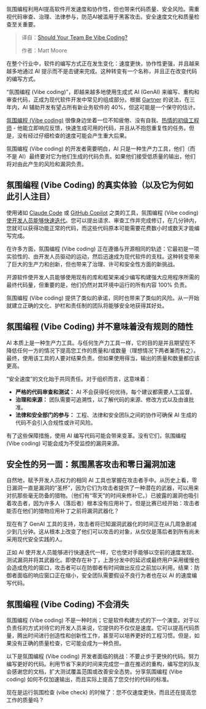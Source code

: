 <!--
title: 你的团队应该“氛围编程”吗？
cover: https://cdn.thenewstack.io/media/2025/09/a0e5be59-ai12b.jpg
summary: 氛围编程利用AI提高软件开发速度和协作性，但也带来代码质量、安全风险。需重视代码审查、治理、法律参与，防范AI被滥用于黑客攻击。安全速度文化和质量检查至关重要。
-->

氛围编程利用AI提高软件开发速度和协作性，但也带来代码质量、安全风险。需重视代码审查、治理、法律参与，防范AI被滥用于黑客攻击。安全速度文化和质量检查至关重要。

> 译自：[Should Your Team Be Vibe Coding?](https://thenewstack.io/should-your-team-be-vibe-coding/)
> 
> 作者：Matt Moore

在整个行业中，软件的编写方式正在发生变化：速度更快，协作性更强，并且越来越多地通过 AI 提示而不是击键来完成。这种转变有一个名称，并且正在改变代码的编写方式。

“氛围编程 (Vibe coding)”，即越来越多地使用生成式 AI (GenAI) 来编写、重构和审查代码，正成为现代软件开发中常见的组成部分。根据 [Gartner](https://www.wsj.com/articles/vibe-coding-has-arrived-for-businesses-5528e942?gaa_at=eafs&gaa_n=ASWzDAiDGK1gQIiBNGxgG9h2Ppe5MD-ik1XwF_kQ0ON3Gt-ITRPgZ6PVxwtCSE6drq0%3D&gaa_ts=686ee764&gaa_sig=2kWKSayguXiNjU0LY9yFSJFPO9wxb33xfNI12ErZ4sYmM1nU_KBEsDe4d3SJWsBa_iNXgvY7WtjRzJ6Po9HPrA%3D%3D) 的说法，在三年内，AI 辅助开发有望占所有新业务软件的 40%，但这可能是一个保守的估计。

[氛围编程 (Vibe coding)](https://thenewstack.io/to-vibe-or-not-to-vibe-when-and-where-to-use-vibe-coding/) 很像身边坐着一位不知疲倦、没有自我、[热情的初级工程师](https://thenewstack.io/github-copilot-wants-to-become-your-peer-programmer/) - 他能立即响应反馈，快速生成可用的代码，并且从不抱怨重复性的任务。但是，没有经过仔细检查的速度可能会产生重大后果。

氛围编程 (Vibe coding) 的开发者需要明白，AI 只是一种生产力工具，他们（而不是 AI）最终要对它为他们生成的代码负责。如果他们接受低质量的输出，他们将对由此产生的风险和漏洞负责。

## **氛围编程 (Vibe Coding) 的真实体验（以及它为何如此引人注目）**

使用诸如 [Claude Code](https://thenewstack.io/claude-code-user-base-grows-300-as-anthropic-launches-enterprise-analytics-dashboard/) 或 [GitHub Copilot](https://thenewstack.io/github-copilot-a-powerful-controversial-autocomplete-for-developers/) 之类的工具，氛围编程 (Vibe coding) [使开发人员能够快速迭代](https://thenewstack.io/vibe-coding-where-everyone-can-speak-computer-programming/)。您可以提出请求、审查工作并完成修订，在几分钟内，您就可以获得功能正常的代码，而这些代码原本可能需要花费数小时或数天才能编写完成。

在许多方面，氛围编程 (Vibe coding) 正在遵循与开源相同的轨迹：它最初是一项实验性的、由开发人员驱动的运动，然后迅速成为现代软件的支柱。这种转变带来了巨大的生产力和创新，但也带来了治理、许可和安全性方面的新挑战。

开源软件使开发人员能够使用现有的库和框架来减少编写构建强大应用程序所需的最终代码量，但重要的是，他们仍然对其环境中运行的所有内容 100% 负责。

氛围编程 (Vibe coding) 提供了类似的承诺，同时也带来了类似的风险。从一开始就建立正确的文化、护栏和责任制的团队将能够安全地获得其好处。

## **氛围编程 (Vibe Coding) 并不意味着没有规则的随性**

AI 本质上是一种生产力工具。与任何生产力工具一样，它的目的是并且期望在不降低任何一方的情况下提高您工作的质量和/或数量（理想情况下两者兼而有之）。最终，使用该工具的人要对结果负责。但如果使用得当，输出的质量和数量都应该更高。

“安全速度”的文化始于共同责任。对于组织而言，这意味着：

* **严格的代码审查和测试：** AI 不会获得任何优待。每个建议都需要人工监督。
* **治理和来源：** 团队需要可追溯性，以了解代码的来源、修改方式以及由谁批准。
* **法律和安全部门的参与：** 工程、法律和安全团队之间的协作可确保 AI 生成的代码不会引入合规性或许可风险。

有了这些保障措施，使用 AI 编写代码可能会带来变革。没有它们，氛围编程 (Vibe coding) 可能会成为不受监控的漏洞来源。

## **安全性的另一面：氛围黑客攻击和零日漏洞加速**

自然地，赋予开发人员权力的相同 AI 工具也掌握在攻击者手中。从历史上看，零日漏洞一直是漏洞的“圣杯”，因为它们为攻击者提供了一种潜在的武器，可以用来对抗那些毫无防备的猎物。（他们有“零天”的时间来修补它。）已披露的漏洞也吸引着攻击者，因为许多人（落后者）根本没有应用补丁。但是比赛已经开始：攻击者能否在他们的猎物应用补丁之前将漏洞武器化？

现在有了 GenAI 工具的支持，攻击者将已知漏洞武器化的时间正在从几周急剧减少到几分钟。这从根本上改变了他们可以攻击的对象，从仅仅是落后者到所有尚未采用现代安全实践的人。

正如 AI 使开发人员能够进行快速迭代一样，它也使对手能够以空前的速度发现、测试漏洞并将其武器化。即使存在补丁，上游分发中的延迟或最终用户采用缓慢也会造成危险的窗口，攻击者可以在防御者有时间做出反应之前加以利用。结果：防御者面临的响应窗口正在缩小，安全团队需要假设不良行为者也在以 AI 的速度编写代码。

## **氛围编程 (Vibe Coding) 不会消失**

氛围编程 (Vibe coding) 不是一种时尚；它是软件构建方式的下一个演变。对于以负责任的方式对待它的开发人员来说，它提供的不仅仅是速度。它可以提高代码质量，腾出时间进行创造性和创新性工作，甚至可以培养更好的工程习惯。但是，如果没有正确的质量检查，它可能会成为一种负担。

以下是氛围编程 (Vibe coding) 开发者面临的挑战：不要止步于更快的代码。努力编写更好的代码。利用节省下来的时间来完成您一直在推迟的重构，编写您的队友会感谢您的文档，扩大测试覆盖范围或改善安全态势。分享氛围编程 (Vibe coding) 如何不仅加速输出，而且实际上提高了您交付的代码的标准。

现在是运行氛围检查 (vibe check) 的时候了：您不仅速度更快，而且还在提高您工作的质量吗？